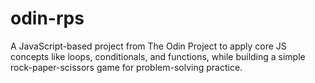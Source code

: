# odin-rps
A JavaScript-based project from The Odin Project to apply core JS concepts like loops, conditionals, and functions, while building a simple rock-paper-scissors game for problem-solving practice.
